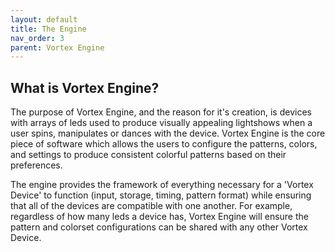 ```yaml
---
layout: default
title: The Engine
nav_order: 3
parent: Vortex Engine
---
```


## What is Vortex Engine?

The purpose of Vortex Engine, and the reason for it's creation, is devices with arrays of leds used to produce visually appealing lightshows when a user spins, manipulates or dances with the device. Vortex Engine is the core piece of software which allows the users to configure the patterns, colors, and settings to produce consistent colorful patterns based on their preferences. 

The engine provides the framework of everything necessary for a 'Vortex Device' to function (input, storage, timing, pattern format) while ensuring that all of the devices are compatible with one another. For example, regardless of how many leds a device has, Vortex Engine will ensure the pattern and colorset configurations can be shared with any other Vortex Device.

